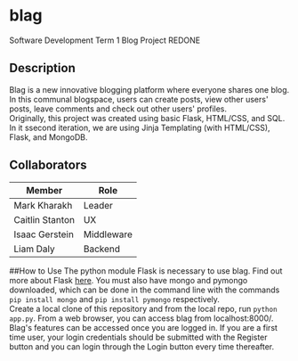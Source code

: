 # blag
Software Development Term 1 Blog Project REDONE

## Description
Blag is a new innovative blogging platform where everyone shares one blog. In this communal blogspace, users can create posts, view other users' posts, leave comments and check out other users' profiles. 
<br>
Originally, this project was created using basic Flask, HTML/CSS, and SQL. In it ssecond iteration, we are using Jinja Templating (with HTML/CSS), Flask, and MongoDB.

## Collaborators
|   **Member**         |            **Role**            |
|----------------------|--------------------------------|
|Mark Kharakh          | Leader                         |
|Caitlin Stanton       | UX                             |
|Isaac Gerstein        | Middleware                     |
|Liam Daly             | Backend                        |

##How to Use
The python module Flask is necessary to use blag. Find out more about Flask <a href="http://flask.pocoo.org/">here</a>. You must also have mongo and pymongo downloaded, which can be done in the command line with the commands `pip install mongo` and `pip install pymongo` respectively.
<br>
Create a local clone of this repository and from the local repo, run `python app.py`. From a web browser, you can access blag from localhost:8000/. Blag's features can be accessed once you are logged in. If you are a first time user, your login credentials should be submitted with the Register button and you can login through the Login button every time thereafter.
